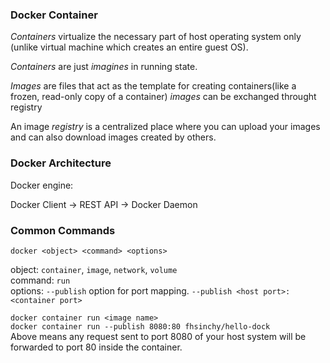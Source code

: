 ### Docker Container

*Containers* virtualize the necessary part of host operating system only (unlike virtual machine which creates an entire guest OS).

*Containers* are just *imagines* in running state.

*Images* are files that act as the template for creating containers(like a frozen, read-only copy of a container)
*images* can be exchanged throught registry

An image *registry* is a centralized place where you can upload your images and can also download images created by others.

### Docker Architecture 

Docker engine:

Docker Client -> REST API -> Docker Daemon

### Common Commands
`docker <object> <command> <options>`  

object: `container`, `image`, `network`, `volume`  
command: `run`  
options:  `--publish` option for port mapping.  `--publish <host port>:<container port>`

`docker container run <image name>`  
`docker container run --publish 8080:80 fhsinchy/hello-dock`  
Above means any request sent to port 8080 of your host system will be forwarded to port 80 inside the container‌.

